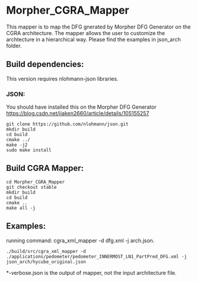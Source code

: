 # Morpher_CGRA_Mapper
This mapper is to map the DFG gnerated by Morpher DFG Generator on the CGRA architecture. The mapper allows the user to customize the archtecture in a hierarchical way. Please find the examples in json_arch folder.

## Build dependencies:
This version requires nlohmann-json libraries. 

### JSON:
You should have installed this on the Morpher DFG Generator
https://blog.csdn.net/jiaken2660/article/details/105155257

    git clone https://github.com/nlohmann/json.git
    mkdir build
    cd build
    cmake ../
    make -j2
    sudo make install

## Build CGRA Mapper:

    cd Morpher_CGRA_Mapper
    git checkout stable
    mkdir build
    cd build
    cmake ..
    make all -j

## Examples:

running command: cgra_xml_mapper -d dfg.xml -j arch.json.

    ./build/src/cgra_xml_mapper -d ./applications/pedometer/pedometer_INNERMOST_LN1_PartPred_DFG.xml -j  json_arch/hycube_original.json 

*-verbose.json is the output of mapper, not the input architecture file.